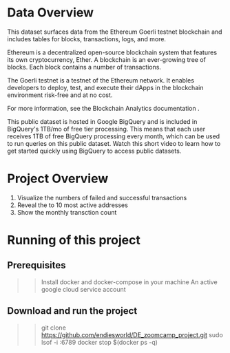 # Data Overview
This dataset surfaces data from the Ethereum Goerli testnet blockchain and includes tables for blocks, transactions, logs, and more.

Ethereum is a decentralized open-source blockchain system that features its own cryptocurrency, Ether. A blockchain is an ever-growing tree of blocks. Each block contains a number of transactions.

The Goerli testnet is a testnet of the Ethereum network. It enables developers to deploy, test, and execute their dApps in the blockchain environment risk-free and at no cost.

For more information, see the Blockchain Analytics documentation .

This public dataset is hosted in Google BigQuery and is included in BigQuery's 1TB/mo of free tier processing. This means that each user receives 1TB of free BigQuery processing every month, which can be used to run queries on this public dataset. Watch this short video to learn how to get started quickly using BigQuery to access public datasets.


# Project Overview
1. Visualize the numbers of failed and successful transactions
2. Reveal the to 10 most active addresses
3. Show the monthly transction count

# Running of this project

## Prerequisites
>> Install docker and docker-compose in your machine
>> An active google cloud service account

## Download and run the project
>> git clone https://github.com/endiesworld/DE_zoomcamp_project.git
>> sudo lsof -i :6789 <!-- To confirm that port 6789 is free on the machine you intend to run this application on-->
>> docker stop $(docker ps -q) <!-- Only do this if another docker container is using port 6789 -->


